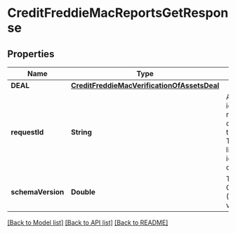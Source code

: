 # CreditFreddieMacReportsGetResponse

## Properties
Name | Type | Description | Notes
------------ | ------------- | ------------- | -------------
**DEAL** | [**CreditFreddieMacVerificationOfAssetsDeal**](CreditFreddieMacVerificationOfAssetsDeal.md) |  | 
**requestId** | **String** | A unique identifier for the request, which can be used for troubleshooting. This identifier, like all Plaid identifiers, is case sensitive. | 
**schemaVersion** | **Double** | The Verification Of Assets (VOA) schema version. | 

[[Back to Model list]](../README.md#documentation-for-models) [[Back to API list]](../README.md#documentation-for-api-endpoints) [[Back to README]](../README.md)


